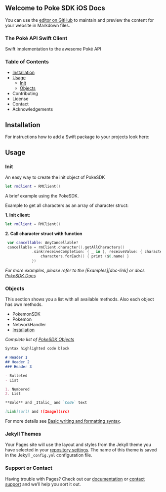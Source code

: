 ## Welcome to Poke SDK iOS Docs

You can use the [editor on GitHub](https://github.com/Mahia113/pokeSDKiOS/edit/gh-pages/index.md) to maintain and preview the content for your website in Markdown files.


### The Poké API Swift Client

Swift implementation to the awesome Poké API


### Table of Contents 

- [Installation](#installation)
- [Usage](#usage)
  - [Init](#init)
  - [Objects](#objects)
- Contributing
- License
- Contact
- Acknowledgements


<!-- INSTALLATION -->
## Installation

For instructions how to add a Swift package to your projects look here:



<!-- USAGE EXAMPLES -->
## Usage

### Init

An easy way to create the init object of PokeSDK

```swift
let rmClient = RMClient()
```

A brief example using the PokeSDK.

Example to get all characters as an array of character struct:

**1. Init client:**
```swift
let rmClient = RMClient()
```

**2. Call character struct with function**
```swift
 var cancellable: AnyCancellable?
 cancellable = rmClient.character().getAllCharacters()
            .sink(receiveCompletion: { _ in }, receiveValue: { characters in
                characters.forEach() { print ($0.name) }
            })
```

*For more examples, please refer to the [Examples][doc-link] or docs [PokeSDK Docs](https://mahia113.github.io/pokeSDKiOS/)*


### Objects

This section shows you a list with all available methods. Also each object has own methods. 

- PokemonSDK
- Pokemon
- NetworkHandler
- [Installation](#installation)

*Complete list of [PokeSDK Objects](docs/objects.md)*

```markdown
Syntax highlighted code block

# Header 1
## Header 2
### Header 3

- Bulleted
- List

1. Numbered
2. List

**Bold** and _Italic_ and `Code` text

[Link](url) and ![Image](src)
```

For more details see [Basic writing and formatting syntax](https://docs.github.com/en/github/writing-on-github/getting-started-with-writing-and-formatting-on-github/basic-writing-and-formatting-syntax).

### Jekyll Themes

Your Pages site will use the layout and styles from the Jekyll theme you have selected in your [repository settings](https://github.com/Mahia113/pokeSDKiOS/settings/pages). The name of this theme is saved in the Jekyll `_config.yml` configuration file.

### Support or Contact

Having trouble with Pages? Check out our [documentation](https://docs.github.com/categories/github-pages-basics/) or [contact support](https://support.github.com/contact) and we’ll help you sort it out.
